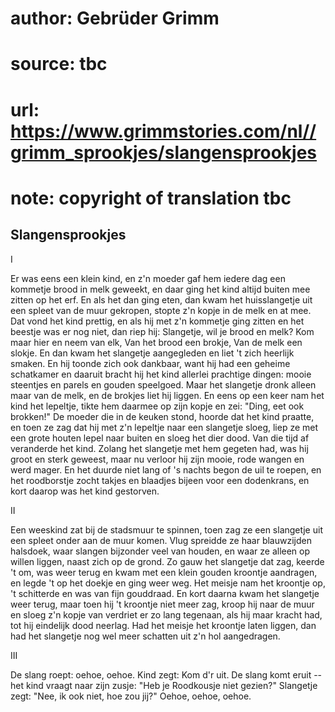 # author: Gebrüder Grimm
# source: tbc
# url: https://www.grimmstories.com/nl//grimm_sprookjes/slangensprookjes
# note: copyright of translation tbc

## Slangensprookjes 

I

Er was eens een klein kind, en z'n moeder gaf hem iedere dag een
kommetje brood in melk geweekt, en daar ging het kind altijd buiten mee
zitten op het erf. En als het dan ging eten, dan kwam het huisslangetje
uit een spleet van de muur gekropen, stopte z'n kopje in de melk en at
mee. Dat vond het kind prettig, en als hij met z'n kommetje ging zitten
en het beestje was er nog niet, dan riep hij:
Slangetje, wil je brood en melk?
Kom maar hier en neem van elk,
Van het brood een brokje,
Van de melk een slokje.
En dan kwam het slangetje aangegleden en liet 't zich heerlijk smaken.
En hij toonde zich ook dankbaar, want hij had een geheime schatkamer en
daaruit bracht hij het kind allerlei prachtige dingen: mooie steentjes
en parels en gouden speelgoed. Maar het slangetje dronk alleen maar van
de melk, en de brokjes liet hij liggen. En eens op een keer nam het kind
het lepeltje, tikte hem daarmee op zijn kopje en zei: "Ding, eet ook
brokken!" De moeder die in de keuken stond, hoorde dat het kind
praatte, en toen ze zag dat hij met z'n lepeltje naar een slangetje
sloeg, liep ze met een grote houten lepel naar buiten en sloeg het dier
dood. Van die tijd af veranderde het kind. Zolang het slangetje met hem
gegeten had, was hij groot en sterk geweest, maar nu verloor hij zijn
mooie, rode wangen en werd mager. En het duurde niet lang of 's nachts
begon de uil te roepen, en het roodborstje zocht takjes en blaadjes
bijeen voor een dodenkrans, en kort daarop was het kind gestorven.


II

Een weeskind zat bij de stadsmuur te spinnen, toen zag ze een slangetje
uit een spleet onder aan de muur komen. Vlug spreidde ze haar
blauwzijden halsdoek, waar slangen bijzonder veel van houden, en waar ze
alleen op willen liggen, naast zich op de grond. Zo gauw het slangetje
dat zag, keerde 't om, was weer terug en kwam met een klein gouden
kroontje aandragen, en legde 't op het doekje en ging weer weg. Het
meisje nam het kroontje op, 't schitterde en was van fijn gouddraad. En
kort daarna kwam het slangetje weer terug, maar toen hij 't kroontje
niet meer zag, kroop hij naar de muur en sloeg z'n kopje van verdriet
er zo lang tegenaan, als hij maar kracht had, tot hij eindelijk dood
neerlag. Had het meisje het kroontje laten liggen, dan had het slangetje
nog wel meer schatten uit z'n hol aangedragen.


III

De slang roept: oehoe, oehoe. Kind zegt: Kom d'r uit. De slang komt
eruit -- het kind vraagt naar zijn zusje: "Heb je Roodkousje niet
gezien?" Slangetje zegt: "Nee, ik ook niet, hoe zou jij?" Oehoe,
oehoe, oehoe.
